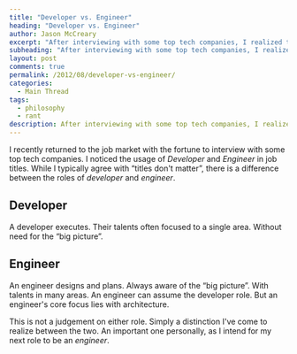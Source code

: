 ```yaml
---
title: "Developer vs. Engineer"
heading: "Developer vs. Engineer"
author: Jason McCreary
excerpt: "After interviewing with some top tech companies, I realized the difference between a developer and an engineer."
subheading: "After interviewing with some top tech companies, I realized the difference between a developer and an engineer."
layout: post
comments: true
permalink: /2012/08/developer-vs-engineer/
categories:
  - Main Thread
tags:
  - philosophy
  - rant
description: After interviewing with some top tech companies, I realized the difference between a developer and an engineer.
---
```

I recently returned to the job market with the fortune to interview with some top tech companies. I noticed the usage of *Developer* and *Engineer* in job titles. While I typically agree with &ldquo;titles don't matter&rdquo;, there is a difference between the roles of *developer* and *engineer*.

## Developer

A developer executes. Their talents often focused to a single area. Without need for the &ldquo;big picture&rdquo;.

## Engineer

An engineer designs and plans. Always aware of the &ldquo;big picture&rdquo;. With talents in many areas. An engineer can assume the developer role. But an engineer's core focus lies with architecture.

This is not a judgement on either role. Simply a distinction I've come to realize between the two. An important one personally, as I intend for my next role to be an *engineer*.
